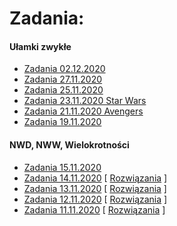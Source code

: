 # Zadania:

#### Ułamki zwykłe
- [Zadania 02.12.2020](https://docs.google.com/forms/d/e/1FAIpQLSeUSOIwWa_Wgc93pJUnZTSIO-2ejHrN3QZvGXl1J-IJuhP_lg/viewform?usp=sf_link)
- [Zadania 27.11.2020](https://docs.google.com/forms/d/e/1FAIpQLSdFCBThtlx2YiPDFW5rWInKMDYI9dLimC7IfZMnXDPUl0yK9Q/viewform?usp=sf_link)
- [Zadania 25.11.2020](https://docs.google.com/forms/d/e/1FAIpQLSdN1eEdS0qDtPpy_ghONx2xoz-VJZpU2mAUjKBb0ixI2YyGMQ/viewform?usp=sf_link)
- [Zadania 23.11.2020 Star Wars](https://docs.google.com/forms/d/e/1FAIpQLScX7nfFrweBtVqLDUVcjuOBrs14wdl51pUearcaXJXtdWybxw/viewform?usp=sf_link)
- [Zadania 21.11.2020 Avengers](https://docs.google.com/forms/d/e/1FAIpQLSetSjGH6ypDIRAIstl_hp5gr6Jf5h5mw76F981gY9IiBq6ipg/viewform?usp=sf_link)
- [Zadania 19.11.2020](https://docs.google.com/forms/d/e/1FAIpQLSfFZ_BdfpMscJeBHpR8lCwBNHpQTLkKYqxzrwmHx6Y8wIl0ow/viewform?usp=sf_link)

#### NWD, NWW, Wielokrotności
- [Zadania 15.11.2020](https://docs.google.com/forms/d/e/1FAIpQLSflpUZ0bAWjWSEOwHnBZEak23-1-r6qgCEA2NPfTR-Thn_0Aw/viewform?usp=sf_link)
- [Zadania 14.11.2020](https://docs.google.com/forms/d/e/1FAIpQLSc0KRe0zYiIMC_e3DFqI6PfRbJDwSU_syIjoJheAaHRpaghOA/viewform?usp=sf_link) [ [Rozwiązania](/solutions/14_11_2020.md) ]
- [Zadania 13.11.2020](https://docs.google.com/forms/d/e/1FAIpQLSf5WYedsMRB3dCGIWVDrsJ1cHdCOQOUuG1QnQs3bWHTq-fWHg/viewform?usp=sf_link) [ [Rozwiązania](/solutions/13_11_2020.md) ]
- [Zadania 12.11.2020](https://docs.google.com/forms/d/e/1FAIpQLSeFm27ydkezZmdyE632FIB86jZLLwqR5eae2rXhn20QTmZiaA/viewform?usp=sf_link) [ [Rozwiązania](/solutions/12_11_2020.md) ]
- [Zadania 11.11.2020](https://docs.google.com/forms/d/e/1FAIpQLSe1X1kwlJizzipKuMf0irb7wBskWqF1lF63Lmv_RePxKGqc4w/viewform?usp=sf_link) [ [Rozwiązania](/solutions/11_11_2020.md) ] 
